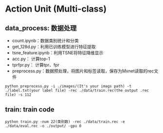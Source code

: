 # Action Unit (Multi-class)

## data_process: 数据处理
* count.ipynb：数据类别统计和分类
* get_128d.py：利用已训练模型进行特征提取
* tsne_feature.ipynb：利用TSNE将特征降维显示
* acc.py： 计算top-1
* tprfpr.py： 计算tpr、fpr
* preprocess.py：数据预处理，将图片和标签读取，保存为Mxnet读取的rec文件
```shell
python preprocess.py -i ./images/(It's your imags path) -t ./label.txt(your label file) -rec ./data/train.rec(the output .rec file) -s 112
```

## train: train code
```shell
python train.py -num 22(类别数) -rec ./data/train.rec -e ./data/eval.rec -o ./output/ -gpu 0
```
